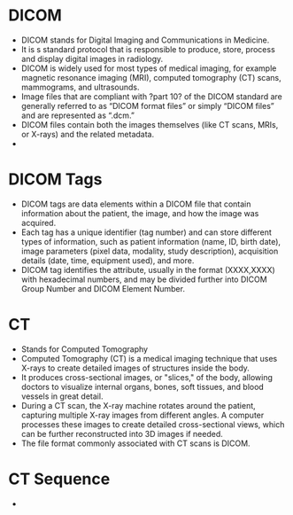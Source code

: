 # DICOM
 - DICOM stands for Digital Imaging and Communications in Medicine.
 - It is s standard protocol that is responsible to produce, store, process and display digital images in radiology.
 - DICOM is widely used for most types of medical imaging, for example magnetic resonance imaging (MRI), computed tomography (CT) scans, mammograms, and ultrasounds.
 - Image files that are compliant with ?part 10? of the DICOM standard are generally referred to as “DICOM format files” or simply “DICOM files” and are represented as “.dcm.”
 - DICOM files contain both the images themselves (like CT scans, MRIs, or X-rays) and the related metadata.
 - 

# DICOM Tags
- DICOM tags are data elements within a DICOM file that contain information about the patient, the image, and how the image was acquired.
- Each tag has a unique identifier (tag number) and can store different types of information, such as patient information (name, ID, birth date), image parameters (pixel data, modality, study description), acquisition details (date, time, equipment used), and more.
- DICOM tag identifies the attribute, usually in the format (XXXX,XXXX) with hexadecimal numbers, and may be divided further into DICOM Group Number and DICOM Element Number.


# CT
- Stands for Computed Tomography
- Computed Tomography (CT) is a medical imaging technique that uses X-rays to create detailed images of structures inside the body.
- It produces cross-sectional images, or "slices," of the body, allowing doctors to visualize internal organs, bones, soft tissues, and blood vessels in great detail.
- During a CT scan, the X-ray machine rotates around the patient, capturing multiple X-ray images from different angles. A computer processes these images to create detailed cross-sectional views, which can be further reconstructed into 3D images if needed.
- The file format commonly associated with CT scans is DICOM.

# CT Sequence
-
